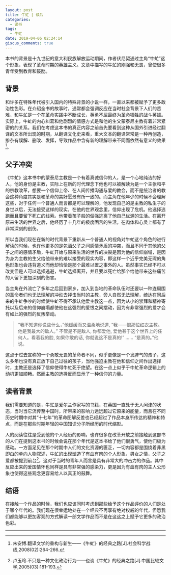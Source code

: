 ```yaml
---
layout: post
title: 牛虻 | 读后
categories:
  - 读书
tags:
  - 牛虻
date: 2019-04-06 02:24:14
giscus_comments: true
---
```




本书的背景是十九世纪的意大利民族解放运动期间，作者伏尼契通过主角“牛虻”这个形象，表现了革命时期的英雄主义。文章中描写的牛虻的刚强和无畏，曾使很多青年受到教育和鼓励。

<!-- more -->

## 背景

和许多在特殊年代被引入国内的特殊背景的小说一样，一直以来都被赋予了更多政治性色彩。在介绍全书的故事时，通常都会强调反应在当时社会背景下人们的苦难，和牛虻是一个在革命实践中不断成长，英勇不屈最终为革命牺牲的战斗英雄。实际上，牛虻的内心纠葛和他剧烈的情感方式是和他的生父蒙泰尼主教有着非常紧密的的关系。我们在考虑这本书的真正内容之前首先要看到这种从国外引进经过翻译的文本所出现的时期，从翻译文化史来看，重大文本的翻译常常是一种再创造，掺杂有误解、删改、发挥，导致作品中含有新的理解带来不同而依然有意义的效果[^1]。

## 父子冲突

《牛虻》这本书中的蒙泰尼主教是一个有着真诚信仰的人，是一个心地纯洁的好人，他的身份是主教，实际上在新的时代理念下他也可以被解读为是一个主张和平的宗教改革，想要一个信仰上帝、在人间传播沟通与爱的教会，而不是统治者的教会这种角度其实是和革命的美好愿景有所一致的。而主角在他年少的时候不会理解这些，对于任何一个普通人而言都是可以理解的，他发现自己的是主教的私生子的身世以后，无法接受这样的现实，在他的世界观念里，信仰出现了危机。他选择逃跑而且要留下死亡的线索。他带着孩子般的倔强逃离了他自己优渥的生活。在离开原来生活的世界之后，他经历了十几年的极度困苦的生活，在肉体和心灵上都有了非常深刻的创伤。

所以当我们现在在新的时代背景下重新从一个普通人的视角对牛虻这个角色的进行解读的时候，也许他更多的是包涵父子之间感情矛盾的冲突，而且不同于其他的父子之间的感情矛盾，牛虻开始与原来生活的世界的决裂是因为他的信仰崩塌，是因为身为主教的生父给他带来的难以接受的现实内容，即这样一个近乎完美无瑕的角色形象也会违背道义而他却恰恰是那个最难以置之事外的人。虽然事实已经不可以改变但是人可以选择逃避，牛虻选择离开，并且要以死亡给那个给他带来这些痛苦的人留下更加深刻的伤害。

当主角在外流亡了多年之后回到家乡，加入到当地的革命队伍时还要以一种连周围的革命者们也无法理解的冲动去抨击当时的主教，旁人自然无法理解，绮达在同后来的牛虻争吵的时候使牛虻不得不承认他爱主教这一点，因为从小的崇拜和精神寄托以及后来的信仰崩塌都使他在这强烈的爱恨之间摆动，因为有非常强烈的爱才会有如此的强烈的反叛举动。

> “我不知道你说些什么，”他缓缓而又温柔地说道, “我——恨那位红衣主教。他是我最大的敌人。”
> 不管是不是敌人, 你都爱他, 爱他甚于这个世界上的任何人。看着我的脸, 如果你敢的话, 你就说这不是真的!”
> ……
> “是真的。”他说。

这点于过去宣称的一个勇敢无畏的革命者不同，似乎更像是一个发脾气的孩子，这么多年也没有真正放下自己过往的孩子，当他强迫主教在他和信仰之间作出选择时，主教还是选择了信仰使得牛虻死于绝望。在这一点上似乎于牛虻革命逻辑上的动机更加顺畅。然而主教的选择反而显示了一种信仰的力量。

## 读者背景

我们需要知道的是，牛虻是爱尔兰作家写的书籍，在英国一直处于无人问津的状态，当时当它流传至中国时，所带来的影响力远远超过它原来的能量，而且在不同历史时期中对其“十七年”的革命图解反差也已经超过了作品本身所传达的精神和特点，而是在那些时期年轻的中国知识分子所经历的时代缩影。

人的阅读往往是受到他的个人经历的影响，也许很多在改革开放之前接触到这部书的人们在提到这本书的时候会说在那个年代是这本书给了他们很勇气，使他们极为感动。一方面足见在那个时期中人们的文化资源的匮乏，一切内容都是围绕着非黑即白的单向人物叙述，牛虻的出现塑造了有血有肉的个人形象，男女之情，父子之爱都被提到前台[^2]，这对于当时的青年人而言是具有非常大的冲击力的作品。其中反应出来的爱国情怀也同样是具有非常强的感染力，更是因为有血有肉的主人公形象也使得这些观念更容易给人以真正的鼓舞。

## 结语

在接触一个作品的时候，我们也应该同时考虑到那些给予这个作品评价的人们是处于哪个年代的。我们现在很幸运地处在一个经典不再享有绝对权威的年代，但愿我们都能够以更加客观的方式解读一部文学作品而不是在这这之上赋予它更多的政治色彩。



---

[^1]: 朱安博.翻译文学的重构与新生——《牛虻》的经典之路[J].社会科学战线,2008(02):264-266.
[^2]: 卢玉玲.不只是一种文化政治行为——也谈《牛虻》的经典之路[J].中国比较文学,2005(03):181-193.